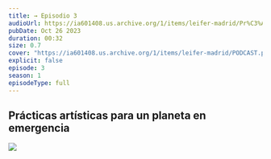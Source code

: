 ```yaml
---
title: → Episodio 3 
audioUrl: https://ia601408.us.archive.org/1/items/leifer-madrid/Pr%C3%A1cticas%20art%C3%ADsticas%20para%20un%20planeta%20en%20emergencia%3A%20residencias%20art%C3%ADsticas%20locales-%20Episodio%203.mp3
pubDate: Oct 26 2023
duration: 00:32
size: 0.7
cover: "https://ia601408.us.archive.org/1/items/leifer-madrid/PODCAST.png"
explicit: false
episode: 3
season: 1
episodeType: full
---
```



## Prácticas artísticas para un planeta en emergencia

![](https://ia601408.us.archive.org/1/items/leifer-madrid/PODCAST.png)
